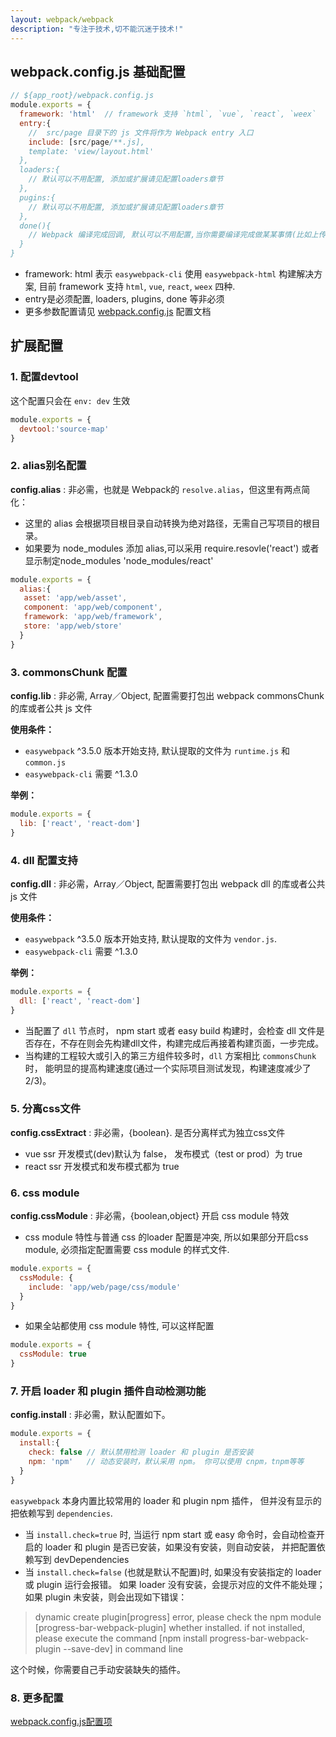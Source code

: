 ```yaml
---
layout: webpack/webpack
description: "专注于技术,切不能沉迷于技术!"
---
```



## webpack.config.js 基础配置

```js
// ${app_root}/webpack.config.js
module.exports = {
  framework: 'html'  // framework 支持 `html`, `vue`, `react`, `weex`
  entry:{
    //  src/page 目录下的 js 文件将作为 Webpack entry 入口
    include: [src/page/**.js],
    template: 'view/layout.html' 
  },
  loaders:{
    // 默认可以不用配置, 添加或扩展请见配置loaders章节  
  },
  pugins:{
    // 默认可以不用配置, 添加或扩展请见配置loaders章节  
  },
  done(){
    // Webpack 编译完成回调, 默认可以不用配置,当你需要编译完成做某某事情(比如上传cdn)才需要配置
  }
}
```

- framework: html 表示 `easywebpack-cli` 使用 `easywebpack-html` 构建解决方案, 目前 framework 支持 `html`, `vue`, `react`, `weex` 四种.
- entry是必须配置, loaders, plugins, done 等非必须
- 更多参数配置请见 [webpack.config.js](/easywebpack/webpack/config) 配置文档 


## 扩展配置

### 1. 配置devtool

这个配置只会在 `env: dev` 生效

```js
module.exports = {
  devtool:'source-map'
}
```

### 2. alias别名配置

**config.alias** : 非必需，也就是 Webpack的 `resolve.alias`，但这里有两点简化：
 
- 这里的 alias 会根据项目根目录自动转换为绝对路径，无需自己写项目的根目录。 
- 如果要为 node_modules 添加 alias,可以采用 require.resovle('react') 或者显示制定node_modules 'node_modules/react'

```js
module.exports = {
  alias:{
   asset: 'app/web/asset',
   component: 'app/web/component',
   framework: 'app/web/framework',
   store: 'app/web/store'
  }
}
```

### 3. commonsChunk 配置

**config.lib** : 非必需, Array／Object, 配置需要打包出 webpack commonsChunk 的库或者公共 js 文件

**使用条件：**

- `easywebpack` ^3.5.0 版本开始支持,  默认提取的文件为 `runtime.js` 和 `common.js`
- `easywebpack-cli` 需要 ^1.3.0

**举例：**

```js
module.exports = {
  lib: ['react', 'react-dom']
}
```

### 4. dll 配置支持

**config.dll** : 非必需，Array／Object, 配置需要打包出 webpack dll 的库或者公共 js 文件

**使用条件：**

- `easywebpack` ^3.5.0 版本开始支持, 默认提取的文件为 `vendor.js`. 
- `easywebpack-cli` 需要 ^1.3.0

**举例：**

```js
module.exports = {
  dll: ['react', 'react-dom']
}
```

- 当配置了 `dll` 节点时， npm start 或者 easy build 构建时，会检查 dll 文件是否存在，不存在则会先构建dll文件，构建完成后再接着构建页面，一步完成。 
- 当构建的工程较大或引入的第三方组件较多时，`dll` 方案相比  `commonsChunk` 时， 能明显的提高构建速度(通过一个实际项目测试发现，构建速度减少了2/3)。

### 5. 分离css文件

**config.cssExtract** : 非必需，{boolean}. 是否分离样式为独立css文件

- vue ssr 开发模式(dev)默认为 false， 发布模式（test or prod）为 true
- react ssr 开发模式和发布模式都为 true


### 6. css module

**config.cssModule** : 非必需，{boolean,object} 开启 css module 特效

- css module 特性与普通 css 的loader 配置是冲突, 所以如果部分开启css module, 必须指定配置需要 css module 的样式文件. 

```js
module.exports = {
  cssModule: {
    include: 'app/web/page/css/module'
  }
}
```

- 如果全站都使用 css module 特性, 可以这样配置

```js
module.exports = {
  cssModule: true
}
```

### 7. 开启 loader 和 plugin 插件自动检测功能

**config.install** : 非必需，默认配置如下。

```js
module.exports = {
  install:{
    check: false // 默认禁用检测 loader 和 plugin 是否安装
    npm: 'npm'   // 动态安装时，默认采用 npm。 你可以使用 cnpm，tnpm等等 
  }
}
```

`easywebpack` 本身内置比较常用的 loader 和 plugin npm 插件， 但并没有显示的把依赖写到 `dependencies`. 

- 当 `install.check=true` 时, 当运行 npm start 或 easy 命令时，会自动检查开启的 loader 和 plugin 是否已安装，如果没有安装，则自动安装， 并把配置依赖写到 devDependencies 
- 当 `install.check=false` (也就是默认不配置)时, 如果没有安装指定的 loader 或 plugin 运行会报错。 如果 loader 没有安装，会提示对应的文件不能处理； 如果 plugin 未安装，则会出现如下错误：

>dynamic create plugin[progress] error, please check the npm module [progress-bar-webpack-plugin] whether installed. if not installed, please execute the command [npm install progress-bar-webpack-plugin --save-dev] in command line

这个时候，你需要自己手动安装缺失的插件。


### 8. 更多配置

[webpack.config.js配置项](/easywebpack/webpack/config)